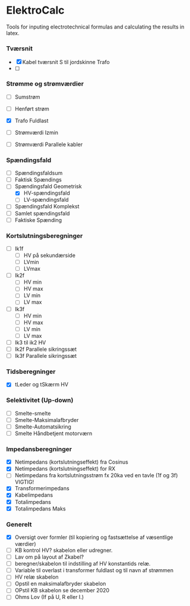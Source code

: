 # ElektroCalc
Tools for inputing electrotechnical formulas and calculating the results in latex.




### Tværsnit
- [x] Kabel tværsnit S til jordskinne Trafo
- [ ] 

### Strømme og strømværdier
- [ ] Sumstrøm
- [ ] Henført strøm
- [x] Trafo Fuldlast

- [ ] Strømværdi Izmin
- [ ] Strømværdi Parallele kabler

### Spændingsfald
- [ ] Spændingsfaldsum
- [ ] Faktisk Spændings
- [ ]  Spændingsfald Geometrisk
	- [x] HV-spændingsfald
	- [ ] LV-spændingsfald
- [ ] Spændingsfald Komplekst
- [ ] Samlet spændingsfald
- [ ] Faktiske Spænding

### Kortslutningsberegninger
- [ ] Ik1f
	- [ ] HV på sekundærside
	- [ ] LVmin
	- [ ] LVmax
- [ ] Ik2f
	- [ ] HV min
	- [ ] HV max
	- [ ] LV min
	- [ ] LV max
- [ ] Ik3f
	- [ ] HV min
	- [ ] HV max
	- [ ] LV min
	- [ ] LV max
- [ ] Ik3 til ik2 HV
- [ ] Ik2f Parallele sikringssæt
- [ ] Ik3f Parallele sikringssæt

### Tidsberegninger
- [x]  tLeder og tSkærm HV

### Selektivitet (Up-down)
- [ ] Smelte-smelte
- [ ] Smelte-Maksimalafbryder
- [ ] Smelte-Automatsikring
- [ ] Smelte Håndbetjent motorværn

### Impedansberegninger
- [x] Netimpedans (kortslutningseffekt) fra Cosinus 
- [x] Netimpedans (kortslutningseffekt) for RX
- [ ] Netimpedans fra kortslutningsstrøm fx 20ka ved en tavle (1f og 3f) VIGTIG!
- [x] Transformerimpedans
- [x] Kabelimpedans
- [x] Totalimpedans
- [x] Totalimpedans Maks

### Generelt
- [x] Oversigt over formler (til kopiering og fastsættelse af væsentlige værdier)
- [ ] KB kontrol HV? skabelon eller udregner.
- [ ] Lav om på layout af Zkabel?
- [ ] beregner/skabelon til indstilling af HV konstantids relæ.
- [ ] Variable til overlast i transformer fuldlast og til navn af strømmen
- [ ] HV relæ skabelon
- [ ] Opstil en maksimalafbryder skabelon
- [ ]  OPstil KB skabelon se december 2020
- [ ] Ohms Lov (If på U, R eller I.)